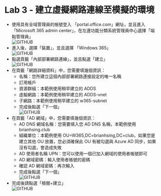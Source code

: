 # Lab 3 - 建立虛擬網路連線至模擬的環境

- 使用具有全域管理員的帳號登入 「portal.office.com」網址，並且進入 「Microsoft 365 admin center」，在左邊功能分類系統管理員中心選擇「端點管理員」<br>
  ![GITHUB](https://github.com/BrianHsing/Windows365/blob/main/images/deploy1.png "deploy1")<br>
- 進入後，選擇「裝置」，並且選擇 「Windows 365」<br>
  ![GITHUB](https://github.com/BrianHsing/Windows365/blob/main/images/deploy2.png "deploy2")<br>
- 點選頁籤「內部部署網路連線」，並且點選「建立」<br>
  ![GITHUB](https://github.com/BrianHsing/Windows365/blob/main/images/deploy3.png "deploy3")<br>
- 在頁籤「網路詳細資料」中，您需要填幾個資訊：<br>
  - 名稱：您所建立這個內部部署網路連接設定的唯一名稱<br>
  - 訂用帳戶<br>
  - 資源群組：本範例使用稍早建立的 ADDS <br>
  - 虛擬網路：本範例使用稍早建立的 ADDS-vnet<br>
  - 子網路：本範例使用稍早建立的 w365-subnet<br>
  - 完成後點選「下一個」<br>
  ![GITHUB](https://github.com/BrianHsing/Windows365/blob/main/images/opnc1.png "opnc1")<br>
- 在頁籤「AD 網域」中，您需要填幾個資訊：<br>
  - AD DNS 網域名稱：您需要填入您 AD DNS 名稱，本範例使用 brianhsing.club<br>
  - 組織單位：本範例使用 OU=W365,DC=brianhsing,DC=club，如果您是建立其他 OU 放置，您必須確保此 OU 有被勾選與 Azure AD 同步，如果沒有勾選，會造成失敗<br>
  - AD 使用者名稱 UPN：您可以使用一個已加入網域的使用者帳號即可<br>
  - AD 網域密碼：輸入使用者帳號的密碼<br>
  - 確認 AD 網域密碼：再次輸入<br>
  - 完成後點選「下一個」<br>
  ![GITHUB](https://github.com/BrianHsing/Windows365/blob/main/images/opnc2.png "opnc2")<br>
 - 完成後請點選「檢閱+建立」<br>
  ![GITHUB](https://github.com/BrianHsing/Windows365/blob/main/images/opnc3.png "opnc3")<br>
